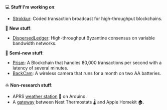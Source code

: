 💻 __Stuff I'm working on__:

- [Strokkur](https://arxiv.org/abs/2205.01797): Coded transaction broadcast for high-throughput blockchains.

📆 __New stuff__:

- [DispersedLedger](https://github.com/yangl1996/dispersed-ledger): High-throughput Byzantine consensus on variable bandwidth networks.

🚜 __Semi-new stuff__:

- [Prism](https://github.com/yangl1996/prism-rust): A Blockchain that handles 80,000 transactions per second with a latency of several minutes.
- [BackCam](https://github.com/cjosephson/backcam): A wireless camera that runs for a month on two AA batteries.

⛵️ __Non-research stuff__:

- APRS [weather station](https://github.com/yangl1996/aprswxbox) 🌈 on Arduino.
- A [gateway](https://github.com/yangl1996/nesthub) between Nest Thermostats 🌡️ and Apple Homekit 🏠.
